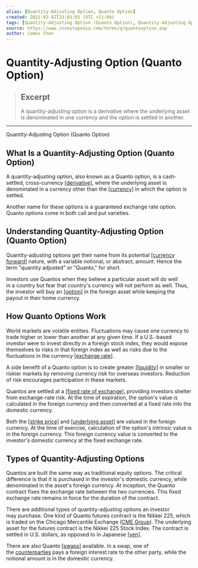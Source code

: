 ```yaml
---
alias: [Quantity-Adjusting Option, Quanto Option]
created: 2021-03-02T23:03:03 (UTC +11:00)
tags: [Quantity-Adjusting Option (Quanto Option), Quantity-Adjusting Option (Quanto Option)]
source: https://www.investopedia.com/terms/q/quantooption.asp
author: James Chen
---
```


# Quantity-Adjusting Option (Quanto Option)

> ## Excerpt
> A quantity-adjusting option is a derivative where the underlying asset is denominated in one currency and the option is settled in another.

---

Quantity-Adjusting Option (Quanto Option)
## What Is a Quantity-Adjusting Option (Quanto Option)

A quantity-adjusting option, also known as a Quanto option, is a cash-settled, cross-currency [[derivative]](https://www.investopedia.com/terms/d/derivative.asp), where the underlying asset is denominated in a currency other than the [[currency]](https://www.investopedia.com/terms/c/currency.asp) in which the option is settled.

Another name for these options is a guaranteed exchange rate option. Quanto options come in both call and put varieties.

## Understanding Quantity-Adjusting Option (Quanto Option)

Quantity-adjusting options get their name from its potential [[currency forward]](https://www.investopedia.com/terms/c/currencyforward.asp) nature, with a variable notional, or abstract, amount. Hence the term "quantity adjusted" or "Quanto," for short.

Investors use Quantos when they believe a particular asset will do well in a country but fear that country's currency will not perform as well. Thus, the investor will buy an [[option]](https://www.investopedia.com/terms/o/option.asp) in the foreign asset while keeping the payout in their home currency.

## How Quanto Options Work

World markets are volatile entities. Fluctuations may cause one currency to trade higher or lower than another at any given time. If a U.S.-based investor were to invest directly in a foreign stock index, they would expose themselves to risks in that foreign index as well as risks due to the fluctuations in the currency [[exchange rate]](https://www.investopedia.com/terms/e/exchangerate.asp).

A side benefit of a Quanto option is to create greater [[liquidity]](https://www.investopedia.com/terms/l/liquidity.asp) in smaller or riskier markets by removing currency risk for overseas investors. Reduction of risk encourages participation in these markets. 

Quantos are settled at a [[fixed rate of exchange]](https://www.investopedia.com/terms/f/fixedexchangerate.asp), providing investors shelter from exchange-rate risk. At the time of expiration, the option's value is calculated in the foreign currency and then converted at a fixed rate into the domestic currency.

Both the [[strike price]](https://www.investopedia.com/terms/s/strikeprice.asp) and [[underlying asset]](https://www.investopedia.com/terms/u/underlying-asset.asp) are valued in the foreign currency. At the time of exercise, calculation of the option's intrinsic value is in the foreign currency. This foreign currency value is converted to the investor's domestic currency at the fixed exchange rate.

## Types of Quantity-Adjusting Options

Quantos are built the same way as traditional equity options. The critical difference is that it is purchased in the investor's domestic currency, while denominated in the asset's foreign currency. At inception, the Quanto contract fixes the exchange rate between the two currencies. This fixed exchange rate remains in force for the duration of the contract.

There are additional types of quantity-adjusting options an investor may purchase. One kind of Quanto futures contract is the Nikkei 225, which is traded on the Chicago Mercantile Exchange ([CME Group](https://www.investopedia.com/terms/c/cme.asp)). The underlying asset for the futures contract is the Nikkei 225 Stock Index. The contract is settled in U.S. dollars, as opposed to in Japanese [[yen]](https://www.investopedia.com/terms/j/jpy.asp).

There are also Quanto [[swaps]](https://www.investopedia.com/terms/s/swap.asp) available. In a swap, one of the [counterparties](https://www.investopedia.com/terms/c/counterparty.asp) pays a foreign interest rate to the other party, while the notional amount is in the domestic currency.
